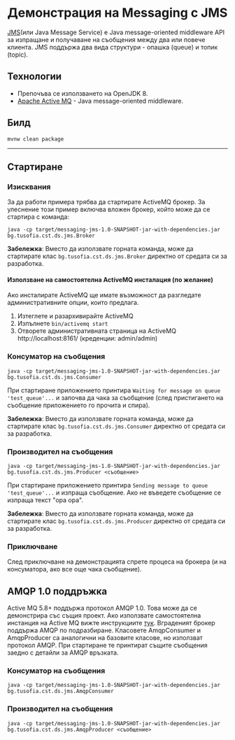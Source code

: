 # Демонстрация на Messaging с JMS

[JMS](https://en.wikipedia.org/wiki/Java_Message_Service)(или Java Message Service) е Java message-oriented middleware API за изпращане и получаване на съобщения между два или повече клиента. JMS поддържа два вида структури - опашка (queue) и топик (topic).

## Технологии
- Препочъва се използването на OpenJDK 8.
- [Apache Active MQ](https://activemq.apache.org/index.html) - Java message-oriented middleware.

## Билд
```
mvnw clean package
```

---

## Стартиране

### Изисквания
За да работи примера трябва да стартирате ActiveMQ брокер. За улеснение този пример включва вложен брокер, който може да се стартира с команда:
```
java -cp target/messaging-jms-1.0-SNAPSHOT-jar-with-dependencies.jar bg.tusofia.cst.ds.jms.Broker
```
**Забележка**: Вместо да използвате горната команда, може да стартирате клас `bg.tusofia.cst.ds.jms.Broker` директно от средата си за разработка.

#### Използване на самостоятелна ActiveMQ инсталация (по желание)
Ако инсталирате ActiveMQ ще имате възможност да разгледате административните опции, които предлага.
1. Изтеглете и разархивирайте ActiveMQ
1. Изпълнете `bin/activemq start`
1. Отворете административната страница на ActiveMQ http://localhost:8161/ (креденции: admin/admin)

### Консуматор на съобщения
```
java -cp target/messaging-jms-1.0-SNAPSHOT-jar-with-dependencies.jar bg.tusofia.cst.ds.jms.Consumer
```
При стартиране приложението принтира `Waiting for message on queue 'test_queue'...` и започва да чака за съобщение (след пристигането на съобщение приложението го прочита и спира). 

**Забележка**: Вместо да използвате горната команда, може да стартирате клас `bg.tusofia.cst.ds.jms.Consumer` директно от средата си за разработка.

### Производител на съобщения
```
java -cp target/messaging-jms-1.0-SNAPSHOT-jar-with-dependencies.jar bg.tusofia.cst.ds.jms.Producer <съобщение>
```
При стартиране приложението принтира `Sending message to queue 'test_queue'...` и изпраща съобщение. Ако не въведете съобщение се изпраща текст "opa opa".

**Забележка**: Вместо да използвате горната команда, може да стартирате клас `bg.tusofia.cst.ds.jms.Producer` директно от средата си за разработка.

### Приключване
След приключване на демонстрацията спрете процеса на брокера (и на консуматора, ако все още чака съобщение).

## AMQP 1.0 поддръжка
Active MQ 5.8+ поддържа протокол AMQP 1.0. Това може да се демонстрира със същия проект. Ако използвате самостоятелна инстанция на Active MQ вижте инструкциите [тук](https://activemq.apache.org/amqp). Вграденият брокер поддържа AMQP по подразбиране.
Класовете AmqpConsumer и AmqpProducer са аналогични на базовите класове, но използват протокол AMQP. При стартиране те принтират същите съобщения заедно с детайли за AMQP връзката.

### Консуматор на съобщения
```
java -cp target/messaging-jms-1.0-SNAPSHOT-jar-with-dependencies.jar bg.tusofia.cst.ds.jms.AmqpConsumer
```

### Производител на съобщения
```
java -cp target/messaging-jms-1.0-SNAPSHOT-jar-with-dependencies.jar bg.tusofia.cst.ds.jms.AmqpProducer <съобщение>
```